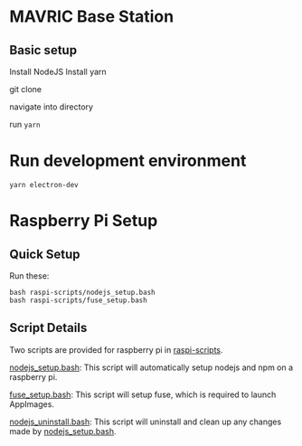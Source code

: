 # MAVRIC Base Station

## Basic setup

Install NodeJS 
Install yarn

git clone

navigate into directory

run
```yarn```

# Run development environment
```yarn electron-dev```

# Raspberry Pi Setup

## Quick Setup
Run these: 

```bash:
bash raspi-scripts/nodejs_setup.bash
bash raspi-scripts/fuse_setup.bash
```

## Script Details

Two scripts are provided for raspberry pi in [raspi-scripts](https://github.com/ISU-MAVRIC/MAVRIC-BaseStation/tree/main/raspi-scripts).

[nodejs_setup.bash](https://github.com/ISU-MAVRIC/MAVRIC-BaseStation/blob/main/raspi-scripts/nodejs_setup.bash): This script will automatically setup nodejs and npm on a raspberry pi.

[fuse_setup.bash](https://github.com/ISU-MAVRIC/MAVRIC-BaseStation/blob/main/raspi-scripts/fuse_setup.bash): This script will setup fuse, which is required to launch AppImages.

[nodejs_uninstall.bash](https://github.com/ISU-MAVRIC/MAVRIC-BaseStation/blob/main/raspi-scripts/nodejs_uninstall.bash): This script will uninstall and clean up any changes made by [nodejs_setup.bash](https://github.com/ISU-MAVRIC/MAVRIC-BaseStation/blob/main/raspi-scripts/nodejs_setup.bash).

